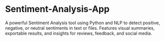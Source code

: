 # Sentiment-Analysis-App
A powerful Sentiment Analysis tool using Python and NLP to detect positive, negative, or neutral sentiments in text or files. Features visual summaries, exportable results, and insights for reviews, feedback, and social media.
